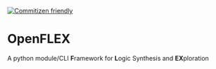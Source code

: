 [![Commitizen friendly](https://img.shields.io/badge/commitizen-friendly-brightgreen.svg)](http://commitizen.github.io/cz-cli/)

# OpenFLEX
A python module/CLI **F**ramework for **L**ogic Synthesis and **EX**ploration
